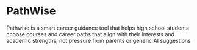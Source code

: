 # PathWise
Pathwise is a smart career guidance tool that helps high school students choose courses and career paths that align with their interests and academic strengths, not pressure from parents or generic AI suggestions
